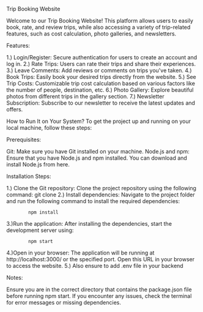 Trip Booking Website

Welcome to our Trip Booking Website! This platform allows users to easily book, rate, and review trips, while also accessing a variety of trip-related features, such as cost calculation, photo galleries, and newsletters.

Features:

1.) Login/Register: Secure authentication for users to create an account and log in.
2.) Rate Trips: Users can rate their trips and share their experiences.
3.) Leave Comments: Add reviews or comments on trips you've taken.
4.) Book Trips: Easily book your desired trips directly from the website.
5.) See Trip Costs: Customizable trip cost calculation based on various factors like the number of people, destination, etc.
6.) Photo Gallery: Explore beautiful photos from different trips in the gallery section.
7.) Newsletter Subscription: Subscribe to our newsletter to receive the latest updates and offers.


How to Run It on Your System?
To get the project up and running on your local machine, follow these steps:

Prerequisites:

Git: Make sure you have Git installed on your machine.
Node.js and npm: Ensure that you have Node.js and npm installed. You can download and install Node.js from here.


Installation Steps:

1.) Clone the Git repository: Clone the project repository using the following command:
git clone <repository-link>
2.) Install dependencies: Navigate to the project folder and run the following command to install the required dependencies:

			npm install

3.)Run the application: After installing the dependencies, start the development server using:
			
			npm start

4.)Open in your browser: The application will be running at http://localhost:3000/ or the specified port. Open this URL in your browser to access the website.
5.) Also ensure to add .env file in your backend

Notes:

Ensure you are in the correct directory that contains the package.json file before running npm start.
If you encounter any issues, check the terminal for error messages or missing dependencies.
